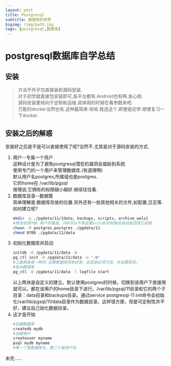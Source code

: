 ```yaml
---
layout: post
title: Postgresql
subtitle: 数据库的世界
bigimg: /img/path.jpg
tags: [postgresql,数据库]
---
```

# postgresql数据库自学总结
## 安装
> 方法不外乎包直接装和源码安装.  
> 对于初学就直接包安装即可,各平台都有.Android也有啊.良心啦.  
> 源码安装更倾向于定制和运维.具体用的时候在看参数来吧.  
> 万能的docker当然也有.这种最简单.哈哈.我选这个.即便是初学.顺便复习一下docker.  
## 安装之后的解惑
安装好之后是不是可以直接使用了呢?当然不.尤其是对于源码安装的方式.  
1. 用户--专属一个用户  
    这种设计是为了避免postgresql潜在的漏洞会威胁到系统.  
    使用专门的一个用户来管理数据库.(有道理啊)  
    默认用户名postgres,所属组也是postgres.  
    它的home在 /var/lib/pgsql  
    按理说,它拥有的权限越小越好.继续往往看.  
2. 数据库目录--数据簇  
    简单理解是:数据库存放的位置.另外还有一些其他相关的文件,如配置,日志等.
    如何建立呢?  
    ```bash
    mkdir -p ./pgdata/11/{data, backups, scripts, archive_wals}  
    #修改权限700 用户所属组。700可以不用设置initdb的时候会自动收回其它权限
    chown -R postgres.postgres ./pgdata/11 
    chmod 0700 ./pgdata/11/data 
    ``` 
3. 初始化数据库并启动
    ```bash
    initdb -D /pgdata/11/data -W
    pg_ctl init -D /pgdata/11/data -o "-W"
    #上面两条是一样的.设置数据库存放目录，此目录必须为空。并设置密码。
    #启动数据库
    pg_ctl -D /pgdata/11/data -l logfile start
    ```
    以上两块是自定义的建立。默认使用postgres的时候，切换到该用户下直接用就可以。都在该用户的home目录下进行。/var/lib/pgsql/11目录和它的两个子目录：data目录和backups目录。通过service postgresql-11 init命令会初始化/var/lib/pgsql/11/data目录作为数据目录。这样很方便，但是可定制性并不好，建议自己始化数据目录。  
4. 这才是开始  
    ```bash
    #创建数据库
    createdb mydb
    #创建用户
    createuser myname
    psql mydb myname
    #第一个是数据库名，第二个是用户名
    ```

未完......